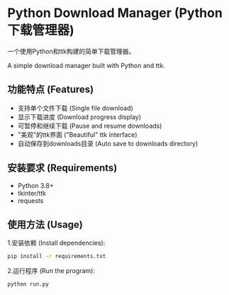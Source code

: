 # Python Download Manager (Python下载管理器)

一个使用Python和ttk构建的简单下载管理器。

A simple download manager built with Python and ttk.

## 功能特点 (Features)

- 支持单个文件下载 (Single file download)
- 显示下载进度 (Download progress display)
- 可暂停和继续下载 (Pause and resume downloads)
- "美观"的ttk界面 ("Beautiful" ttk interface)
- 自动保存到downloads目录 (Auto save to downloads directory)

## 安装要求 (Requirements)

- Python 3.8+
- tkinter/ttk
- requests

## 使用方法 (Usage)

1.安装依赖 (Install dependencies):

```bash
pip install -r requirements.txt
```

2.运行程序 (Run the program):

```bash
python run.py
```
